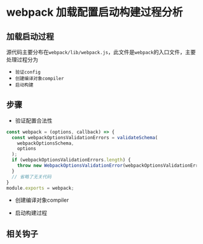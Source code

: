 # webpack 加载配置启动构建过程分析

## 加载启动过程

源代码主要分布在`webpack/lib/webpack.js`，此文件是`webpack`的入口文件，主要处理过程分为

- `验证config`
- `创建编译对象compiler`
- `启动构建`

## 步骤

- 验证配置合法性

```javascript
const webpack = (options, callback) => {
  const webpackOptionsValidationErrors = validateSchema(
    webpackOptionsSchema,
    options
  );
  if (webpackOptionsValidationErrors.length) {
    throw new WebpackOptionsValidationError(webpackOptionsValidationErrors);
  }
  // 省略了无关代码
}
module.exports = webpack;
```

- 创建编译对象compiler

- 启动构建过程


## 相关钩子

